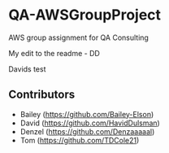 # QA-AWSGroupProject
AWS group assignment for QA Consulting

My edit to the readme - DD

Davids test

## Contributors
+ Bailey (https://github.com/Bailey-Elson)
+ David (https://github.com/HavidDulsman)
+ Denzel (https://github.com/Denzaaaaal)
+ Tom (https://github.com/TDCole21)
